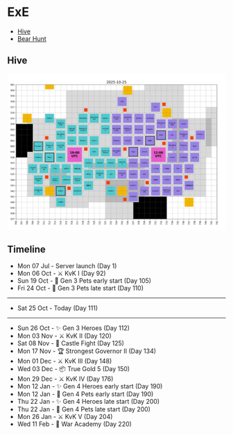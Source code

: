 # ExE

- [Hive](hive/README.md)
- [Bear Hunt](bear_hunt/README.md)

## Hive

<!-- [[[cog
# Display the latest hive map
import re
from pathlib import Path
pattern = re.compile(r"(\d{4}-\d{2}-\d{2})_hive\.png")
imgs_dir = Path("hive", "images")
hive_map_fpath = sorted(
  [fpath for fpath in imgs_dir.iterdir() if pattern.match(fpath.name)]
)[-1]
print(f"![hive map]({hive_map_fpath})")
]]] -->

![hive map](hive/images/2025-10-25_hive.png)

<!-- [[[end]]] -->

## Timeline

<!-- [[[cog
from timeline import make_timeline
timeline = make_timeline()
for line in timeline:
    print(line)
]]] -->

- Mon 07 Jul - Server launch (Day 1)
- Mon 06 Oct - ⚔ KvK I (Day 92)
- Sun 19 Oct - 🐶 Gen 3 Pets early start (Day 105)
- Fri 24 Oct - 🐶 Gen 3 Pets late start (Day 110)

______________________________________________________________________

- Sat 25 Oct - Today (Day 111)

______________________________________________________________________

- Sun 26 Oct - ✨ Gen 3 Heroes (Day 112)
- Mon 03 Nov - ⚔ KvK II (Day 120)
- Sat 08 Nov - 🏰 Castle Fight (Day 125)
- Mon 17 Nov - 🏆 Strongest Governor II (Day 134)
- Mon 01 Dec - ⚔ KvK III (Day 148)
- Wed 03 Dec - 📦 True Gold 5 (Day 150)
- Mon 29 Dec - ⚔ KvK IV (Day 176)
- Mon 12 Jan - ✨ Gen 4 Heroes early start (Day 190)
- Mon 12 Jan - 🐶 Gen 4 Pets early start (Day 190)
- Thu 22 Jan - ✨ Gen 4 Heroes late start (Day 200)
- Thu 22 Jan - 🐶 Gen 4 Pets late start (Day 200)
- Mon 26 Jan - ⚔ KvK V (Day 204)
- Wed 11 Feb - 🏫 War Academy (Day 220)

<!-- [[[end]]] -->
